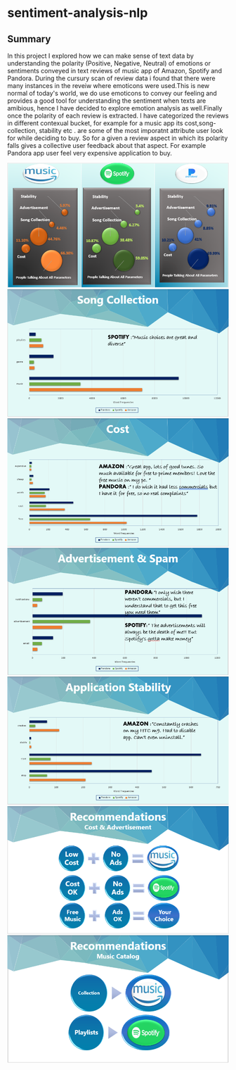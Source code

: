 # sentiment-analysis-nlp
## Summary
In this project I explored how we can make sense of text data by understanding the polarity (Positive, Negative, Neutral)
of emotions or sentiments conveyed in text reviews of music app of Amazon, Spotify and Pandora. During the cursury scan of review data i found that there were many instances in the reveiw where emoticons were used.This is new normal of today's world, we do use emoticons to convey our feeling and provides a good tool for understanding the sentiment when texts are amibious, hence I have decided to explore emotion analysis as well.Finally once the polarity of each review is extracted. I have categorized the reviews in different contexual bucket, for example for a music app its cost,song-collection, stability etc . are some of the most imporatnt attribute user look for while deciding to buy. So for a given a review aspect in which its polarity falls gives a collective user feedback about that aspect. For example Pandora app user feel very expensive application to buy. 

<img src="https://github.com/AgrawalVandana/sentiment-analysis/blob/master/media/music_app_summary1.PNG">
<img src="https://github.com/AgrawalVandana/sentiment-analysis/blob/master/media/music_app_summary2.PNG">
<img src="https://github.com/AgrawalVandana/sentiment-analysis/blob/master/media/music_app_summary3.PNG">
<img src="https://github.com/AgrawalVandana/sentiment-analysis/blob/master/media/music_app_summary4.PNG">
<img src="https://github.com/AgrawalVandana/sentiment-analysis/blob/master/media/music_app_summary5.PNG">
<img src="https://github.com/AgrawalVandana/sentiment-analysis/blob/master/media/music_app_summary6.PNG">
<img src="https://github.com/AgrawalVandana/sentiment-analysis/blob/master/media/music_app_summary7.PNG">
